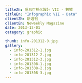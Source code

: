 ```yaml
---
titleZh: 信息可視化設計 VII · 數據
titleEn: "Infographic VII - Data"
clientZh: 新週刊
clientEn: Neweekly Magazine
date: 2013-12-01
category: graphic

thumb: info-201312-0.jpg
gallery:
  - info-201312-1.jpg
  - info-201312-2.jpg
  - info-201312-3.jpg
  - info-201308-1.jpg
  - info-201308-2.jpg
  - info-201308-3.jpg
---
```

